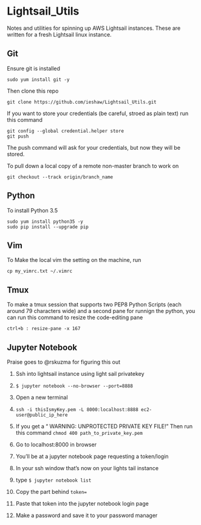 # Lightsail_Utils
Notes and utilities for spinning up AWS Lightsail instances. 
These are written for a fresh Lightsail linux instance.

## Git

Ensure git is installed

```
sudo yum install git -y
```

Then clone this repo

```
git clone https://github.com/ieshaw/Lightsail_Utils.git
```

If you want to store your credentials (be careful, stroed as plain text) run this command

```
git config --global credential.helper store
git push 
```

The push command will ask for your credentials, but now they will be stored.

To pull down a local copy of a remote non-master branch to work on

```
git checkout --track origin/branch_name
```

## Python

To install Python 3.5

```
sudo yum install python35 -y
sudo pip install --upgrade pip
``` 

## Vim

To Make the local vim the setting on the machine, run

```
cp my_vimrc.txt ~/.vimrc
```

## Tmux

To make a tmux session that supports two PEP8 Python Scripts (each around 79 characters wide) and a second pane for runnign the python, you can run this command to resize the code-editing pane

```
ctrl+b : resize-pane -x 167
```

## Jupyter Notebook

Praise goes to @rskuzma for figuring this out

1. Ssh into lightsail instance using light sail privatekey 

2. `$ jupyter notebook --no-browser --port=8888 `

3. Open a new terminal 

4. `ssh -i thisIsmyKey.pem -L 8000:localhost:8888 ec2-user@public_ip_here` 

5. If you get a “ WARNING: UNPROTECTED PRIVATE KEY FILE!” Then run this command `chmod 400 path_to_private_key.pem` 

6. Go to localhost:8000 in browser 

7. You’ll be at a jupyter notebook page requesting a token/login 

8. In your ssh window that’s now on your lights tail instance 

9. type `$ jupyter notebook list `

10. Copy the part behind `token=` 

11. Paste that token into the jupyter notebook login page 

12. Make a password and save it to your password manager 
